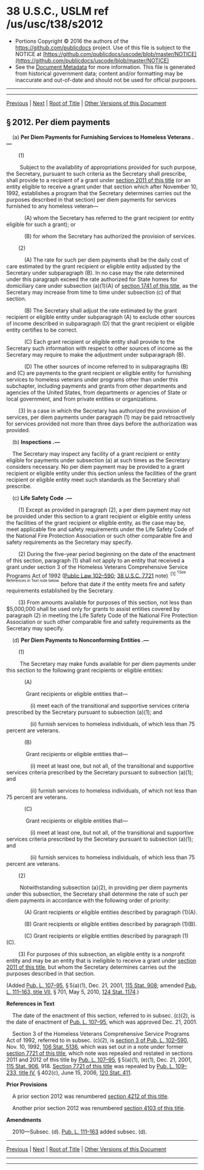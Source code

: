 ---
---

# 38 U.S.C., USLM ref /us/usc/t38/s2012

* Portions Copyright © 2016 the authors of the https://github.com/publicdocs project.
  Use of this file is subject to the NOTICE at [https://github.com/publicdocs/uscode/blob/master/NOTICE](https://github.com/publicdocs/uscode/blob/master/NOTICE)
* See the [Document Metadata](././../../../../../..//README.md) for more information.
  This file is generated from historical government data; content and/or formatting may be inaccurate and out-of-date and should not be used for official purposes.

----------
----------

[Previous](./../../../../../..//us/usc/t38/ptII/ch20/schII/m__us_usc_t38_s2011.md) | [Next](./../../../../../..//us/usc/t38/ptII/ch20/schII/m__us_usc_t38_s2013.md) | [Root of Title](./../../../../../../) | [Other Versions of this Document](https://publicdocs.github.io/go/links?ns=uslm&ref=%2Fus%2Fusc%2Ft38%2Fs2012)

## § 2012. Per diem payments

    (a)  __Per Diem Payments for Furnishing Services to Homeless Veterans__  __.—__ 

        (1)

         Subject to the availability of appropriations provided for such purpose, the Secretary, pursuant to such criteria as the Secretary shall prescribe, shall provide to a recipient of a grant under [section 2011 of this title][/us/usc/t38/s2011] (or an entity eligible to receive a grant under that section which after November 10, 1992, establishes a program that the Secretary determines carries out the purposes described in that section) per diem payments for services furnished to any homeless veteran—

            (A) whom the Secretary has referred to the grant recipient (or entity eligible for such a grant); or

            (B) for whom the Secretary has authorized the provision of services.

        (2)

            (A) The rate for such per diem payments shall be the daily cost of care estimated by the grant recipient or eligible entity adjusted by the Secretary under subparagraph (B). In no case may the rate determined under this paragraph exceed the rate authorized for State homes for domiciliary care under subsection (a)(1)(A) of [section 1741 of this title][/us/usc/t38/s1741], as the Secretary may increase from time to time under subsection (c) of that section.

            (B) The Secretary shall adjust the rate estimated by the grant recipient or eligible entity under subparagraph (A) to exclude other sources of income described in subparagraph (D) that the grant recipient or eligible entity certifies to be correct.

            (C) Each grant recipient or eligible entity shall provide to the Secretary such information with respect to other sources of income as the Secretary may require to make the adjustment under subparagraph (B).

            (D) The other sources of income referred to in subparagraphs (B) and (C) are payments to the grant recipient or eligible entity for furnishing services to homeless veterans under programs other than under this subchapter, including payments and grants from other departments and agencies of the United States, from departments or agencies of State or local government, and from private entities or organizations.

        (3) In a case in which the Secretary has authorized the provision of services, per diem payments under paragraph (1) may be paid retroactively for services provided not more than three days before the authorization was provided.

    (b)  __Inspections__  __.—__ 

    The Secretary may inspect any facility of a grant recipient or entity eligible for payments under subsection (a) at such times as the Secretary considers necessary. No per diem payment may be provided to a grant recipient or eligible entity under this section unless the facilities of the grant recipient or eligible entity meet such standards as the Secretary shall prescribe.

    (c)  __Life Safety Code__  __.—__ 

        (1) Except as provided in paragraph (2), a per diem payment may not be provided under this section to a grant recipient or eligible entity unless the facilities of the grant recipient or eligible entity, as the case may be, meet applicable fire and safety requirements under the Life Safety Code of the National Fire Protection Association or such other comparable fire and safety requirements as the Secretary may specify.

        (2) During the five-year period beginning on the date of the enactment of this section, paragraph (1) shall not apply to an entity that received a grant under section 3 of the Homeless Veterans Comprehensive Service Programs Act of 1992 ([Public Law 102–590][/us/pl/102/590]; [38 U.S.C. 7721][/us/usc/t38/s7721] note)  <sup>\[1\]</sup>  <sup><sup> 1 See References in Text note below. </sup></sup>  before that date if the entity meets fire and safety requirements established by the Secretary.

        (3) From amounts available for purposes of this section, not less than $5,000,000 shall be used only for grants to assist entities covered by paragraph (2) in meeting the Life Safety Code of the National Fire Protection Association or such other comparable fire and safety requirements as the Secretary may specify.

    (d)  __Per Diem Payments to Nonconforming Entities__  __.—__ 

        (1)

         The Secretary may make funds available for per diem payments under this section to the following grant recipients or eligible entities:

            (A)

             Grant recipients or eligible entities that—

                (i) meet each of the transitional and supportive services criteria prescribed by the Secretary pursuant to subsection (a)(1); and

                (ii) furnish services to homeless individuals, of which less than 75 percent are veterans.

            (B)

             Grant recipients or eligible entities that—

                (i) meet at least one, but not all, of the transitional and supportive services criteria prescribed by the Secretary pursuant to subsection (a)(1); and

                (ii) furnish services to homeless individuals, of which not less than 75 percent are veterans.

            (C)

             Grant recipients or eligible entities that—

                (i) meet at least one, but not all, of the transitional and supportive services criteria prescribed by the Secretary pursuant to subsection (a)(1); and

                (ii) furnish services to homeless individuals, of which less than 75 percent are veterans.

        (2)

         Notwithstanding subsection (a)(2), in providing per diem payments under this subsection, the Secretary shall determine the rate of such per diem payments in accordance with the following order of priority:

            (A) Grant recipients or eligible entities described by paragraph (1)(A).

            (B) Grant recipients or eligible entities described by paragraph (1)(B).

            (C) Grant recipients or eligible entities described by paragraph (1)(C).

        (3) For purposes of this subsection, an eligible entity is a nonprofit entity and may be an entity that is ineligible to receive a grant under [section 2011 of this title][/us/usc/t38/s2011], but whom the Secretary determines carries out the purposes described in that section.

(Added [Pub. L. 107–95][/us/pl/107/95], § 5(a)(1), Dec. 21, 2001, [115 Stat. 908][/us/stat/115/908]; amended [Pub. L. 111–163, title VII][/us/pl/111/163/tVII], § 701, May 5, 2010, [124 Stat. 1174][/us/stat/124/1174].)

 __References in Text__ 

    The date of the enactment of this section, referred to in subsec. (c)(2), is the date of enactment of [Pub. L. 107–95][/us/pl/107/95], which was approved Dec. 21, 2001.

    Section 3 of the Homeless Veterans Comprehensive Service Programs Act of 1992, referred to in subsec. (c)(2), is [section 3 of Pub. L. 102–590][/us/pl/102/590/s3], Nov. 10, 1992, [106 Stat. 5136][/us/stat/106/5136], which was set out in a note under former [section 7721 of this title][/us/usc/t38/s7721], which note was repealed and restated in sections 2011 and 2012 of this title by [Pub. L. 107–95][/us/pl/107/95], § 5(a)(1), (e)(1), Dec. 21, 2001, [115 Stat. 906][/us/stat/115/906], 918. [Section 7721 of this title][/us/usc/t38/s7721] was repealed by [Pub. L. 109–233, title IV][/us/pl/109/233/tIV], § 402(c), June 15, 2006, [120 Stat. 411][/us/stat/120/411].

 __Prior Provisions__ 

    A prior section 2012 was renumbered [section 4212 of this title][/us/usc/t38/s4212].

    Another prior section 2012 was renumbered [section 4103 of this title][/us/usc/t38/s4103].

 __Amendments__ 

    2010—Subsec. (d). [Pub. L. 111–163][/us/pl/111/163] added subsec. (d).

----------

[Previous](./../../../../../..//us/usc/t38/ptII/ch20/schII/m__us_usc_t38_s2011.md) | [Next](./../../../../../..//us/usc/t38/ptII/ch20/schII/m__us_usc_t38_s2013.md) | [Root of Title](./../../../../../../) | [Other Versions of this Document](https://publicdocs.github.io/go/links?ns=uslm&ref=%2Fus%2Fusc%2Ft38%2Fs2012)

----------
----------

[/us/usc/t38/s2011]: https://publicdocs.github.io/go/links?ns=uslm&ref=%2Fus%2Fusc%2Ft38%2Fs2011
[/us/usc/t38/s1741]: https://publicdocs.github.io/go/links?ns=uslm&ref=%2Fus%2Fusc%2Ft38%2Fs1741
[/us/pl/102/590]: https://publicdocs.github.io/go/links?ns=uslm&ref=%2Fus%2Fpl%2F102%2F590
[/us/usc/t38/s7721]: https://publicdocs.github.io/go/links?ns=uslm&ref=%2Fus%2Fusc%2Ft38%2Fs7721
[/us/usc/t38/s2011]: https://publicdocs.github.io/go/links?ns=uslm&ref=%2Fus%2Fusc%2Ft38%2Fs2011
[/us/pl/107/95]: https://publicdocs.github.io/go/links?ns=uslm&ref=%2Fus%2Fpl%2F107%2F95
[/us/stat/115/908]: https://publicdocs.github.io/go/links?ns=uslm&ref=%2Fus%2Fstat%2F115%2F908
[/us/pl/111/163/tVII]: https://publicdocs.github.io/go/links?ns=uslm&ref=%2Fus%2Fpl%2F111%2F163%2FtVII
[/us/stat/124/1174]: https://publicdocs.github.io/go/links?ns=uslm&ref=%2Fus%2Fstat%2F124%2F1174
[/us/pl/107/95]: https://publicdocs.github.io/go/links?ns=uslm&ref=%2Fus%2Fpl%2F107%2F95
[/us/pl/102/590/s3]: https://publicdocs.github.io/go/links?ns=uslm&ref=%2Fus%2Fpl%2F102%2F590%2Fs3
[/us/stat/106/5136]: https://publicdocs.github.io/go/links?ns=uslm&ref=%2Fus%2Fstat%2F106%2F5136
[/us/usc/t38/s7721]: https://publicdocs.github.io/go/links?ns=uslm&ref=%2Fus%2Fusc%2Ft38%2Fs7721
[/us/pl/107/95]: https://publicdocs.github.io/go/links?ns=uslm&ref=%2Fus%2Fpl%2F107%2F95
[/us/stat/115/906]: https://publicdocs.github.io/go/links?ns=uslm&ref=%2Fus%2Fstat%2F115%2F906
[/us/usc/t38/s7721]: https://publicdocs.github.io/go/links?ns=uslm&ref=%2Fus%2Fusc%2Ft38%2Fs7721
[/us/pl/109/233/tIV]: https://publicdocs.github.io/go/links?ns=uslm&ref=%2Fus%2Fpl%2F109%2F233%2FtIV
[/us/stat/120/411]: https://publicdocs.github.io/go/links?ns=uslm&ref=%2Fus%2Fstat%2F120%2F411
[/us/usc/t38/s4212]: https://publicdocs.github.io/go/links?ns=uslm&ref=%2Fus%2Fusc%2Ft38%2Fs4212
[/us/usc/t38/s4103]: https://publicdocs.github.io/go/links?ns=uslm&ref=%2Fus%2Fusc%2Ft38%2Fs4103
[/us/pl/111/163]: https://publicdocs.github.io/go/links?ns=uslm&ref=%2Fus%2Fpl%2F111%2F163


